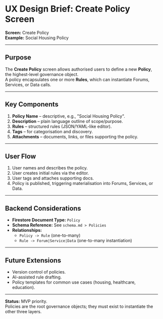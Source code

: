 # UX Design Brief: Create Policy Screen

**Screen:** Create Policy  
**Example:** Social Housing Policy  

---

## Purpose
The **Create Policy** screen allows authorised users to define a new **Policy**, the highest-level governance object.  
A policy encapsulates one or more **Rules**, which can instantiate Forums, Services, or Data calls.

---

## Key Components
1. **Policy Name** – descriptive, e.g., "Social Housing Policy".  
2. **Description** – plain language outline of scope/purpose.  
3. **Rules** – structured rules (JSON/YAML-like editor).  
4. **Tags** – for categorisation and discovery.  
5. **Attachments** – documents, links, or files supporting the policy.  

---

## User Flow
1. User names and describes the policy.  
2. User creates initial rules via the editor.  
3. User tags and attaches supporting docs.  
4. Policy is published, triggering materialisation into Forums, Services, or Data.  

---

## Backend Considerations
- **Firestore Document Type:** `Policy`  
- **Schema Reference:** See `schema.md > Policies`  
- **Relationships:**  
  - `Policy -> Rule` (one-to-many)  
  - `Rule -> Forum|Service|Data` (one-to-many instantiation)  

---

## Future Extensions
- Version control of policies.  
- AI-assisted rule drafting.  
- Policy templates for common use cases (housing, healthcare, education).  

---

**Status:** MVP priority.  
Policies are the root governance objects; they must exist to instantiate the other three layers.
